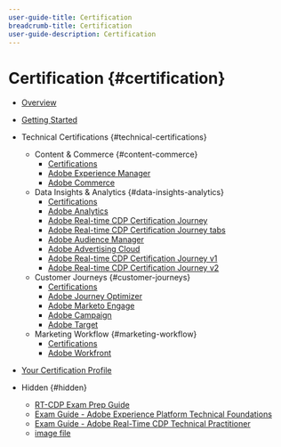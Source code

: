 ```yaml
---
user-guide-title: Certification
breadcrumb-title: Certification
user-guide-description: Certification
---
```


# Certification {#certification}

+ [Overview](overview.md)
+ [Getting Started](getting-started.md)
+ Technical Certifications {#technical-certifications}
    + Content & Commerce {#content-commerce}
      + [Certifications](content-and-commerce/overview.md)
      + [Adobe Experience Manager](https://experienceleague.corp.adobe.com)
      + [Adobe Commerce](https://experienceleague.corp.adobe.com)
    + Data Insights & Analytics {#data-insights-analytics}
      + [Certifications](data-insights-analytics/overview.md)
      + [Adobe Analytics](https://experienceleague.corp.adobe.com)
      + [Adobe Real-time CDP Certification Journey](/help/data-insights-analytics/rt-cdp/journey-real-time-cdp-3.md)
      + [Adobe Real-time CDP Certification Journey tabs](/help/data-insights-analytics/rt-cdp/journey-real-time-cdp-tabs.md)
      + [Adobe Audience Manager](https://experienceleague.corp.adobe.com)
      + [Adobe Advertising Cloud](https://experienceleague.corp.adobe.com)
      + [Adobe Real-time CDP Certification Journey v1](/help/data-insights-analytics/rt-cdp/journey-real-time-cdp.md)
      + [Adobe Real-time CDP Certification Journey v2](/help/data-insights-analytics/rt-cdp/journey-real-time-cdp-2.md)
    + Customer Journeys {#customer-journeys}
      + [Certifications](customer-journeys/overview.md)
      + [Adobe Journey Optimizer](https://experienceleague.corp.adobe.com)
      + [Adobe Marketo Engage](https://experienceleague.corp.adobe.com)
      + [Adobe Campaign](https://experienceleague.corp.adobe.com)
      + [Adobe Target](https://experienceleague.corp.adobe.com)
    + Marketing Workflow {#marketing-workflow}
      + [Certifications](marketing-workflow/overview.md)
      + [Adobe Workfront](https://experienceleague.corp.adobe.com)
+ [Your Certification Profile](profile.md)

+ Hidden {#hidden}
  + [RT-CDP Exam Prep Guide](/help/data-insights-analytics/rt-cdp/exam-prep-guide-rt-cdp-exam.md)
  + [Exam Guide - Adobe Experience Platform Technical Foundations](/help/data-insights-analytics/rt-cdp/exam-guide-ad0-e600.md)
  + [Exam Guide - Adobe Real-Time CDP Technical Practitioner](/help/data-insights-analytics/rt-cdp/exam-guide-ad7-e601.md)
  + [image file](images.md)
